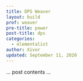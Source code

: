```yaml
---
title: DPS Weaver
layout: build
prof: weaver
pre-title: power
post-title: dps
categories:
  - elementalist
author: Xivor
updated: September 11, 2020
---
```


… post contents …